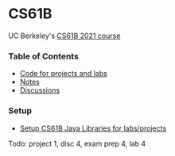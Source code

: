 # CS61B
UC Berkeley's [CS61B 2021 course](https://sp21.datastructur.es/)

### Table of Contents
- [Code for projects and labs](code)
- [Notes](notes)
- [Discussions](discussions)

### Setup
- [Setup CS61B Java Libraries for labs/projects](https://sp21.datastructur.es/materials/lab/lab2setup/lab2setup)
  
Todo: project 1, disc 4, exam prep 4, lab 4

